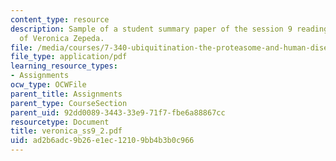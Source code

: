 ```yaml
---
content_type: resource
description: Sample of a student summary paper of the session 9 readings, courtesy
  of Veronica Zepeda.
file: /media/courses/7-340-ubiquitination-the-proteasome-and-human-disease-fall-2004/ad2b6adc9b26e1ec12109bb4b3b0c966_veronica_ss9_2.pdf
file_type: application/pdf
learning_resource_types:
- Assignments
ocw_type: OCWFile
parent_title: Assignments
parent_type: CourseSection
parent_uid: 92dd0089-3443-33e9-71f7-fbe6a88867cc
resourcetype: Document
title: veronica_ss9_2.pdf
uid: ad2b6adc-9b26-e1ec-1210-9bb4b3b0c966
---
```

